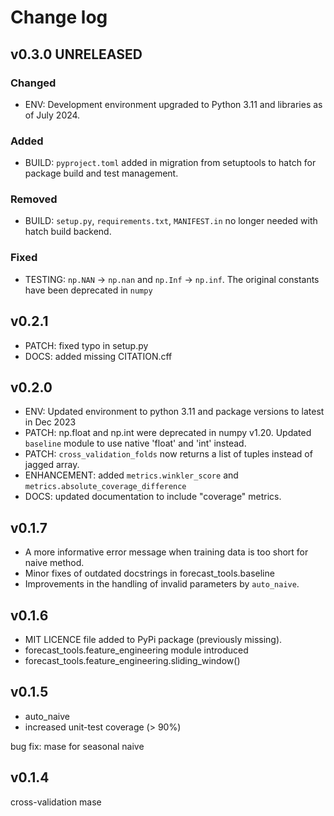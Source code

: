 # Change log

## v0.3.0 UNRELEASED

### Changed

* ENV: Development environment upgraded to Python 3.11 and libraries as of July 2024.

### Added

* BUILD: `pyproject.toml` added in migration from setuptools to hatch for package build and test management.

### Removed

* BUILD: `setup.py`, `requirements.txt`, `MANIFEST.in` no longer needed with hatch build backend.


### Fixed

* TESTING: `np.NAN` -> `np.nan` and `np.Inf` -> `np.inf`. The original constants have been deprecated in `numpy`

## v0.2.1
* PATCH: fixed typo in setup.py
* DOCS: added missing CITATION.cff

## v0.2.0
* ENV: Updated environment to python 3.11 and package versions to latest in Dec 2023
* PATCH: np.float and np.int were deprecated in numpy v1.20.  Updated `baseline` module to use native 'float' and 'int' instead.
* PATCH: `cross_validation_folds` now returns a list of tuples instead of jagged array.
* ENHANCEMENT: added `metrics.winkler_score` and `metrics.absolute_coverage_difference` 
* DOCS: updated documentation to include "coverage" metrics.

## v0.1.7
* A more informative error message when training data is too short for naive method.
* Minor fixes of outdated docstrings in forecast_tools.baseline
* Improvements in the handling of invalid parameters by `auto_naive`.

## v0.1.6
* MIT LICENCE file added to PyPi package (previously missing).
* forecast_tools.feature_engineering module introduced
* forecast_tools.feature_engineering.sliding_window()

## v0.1.5

* auto_naive
* increased unit-test coverage (> 90%)

bug fix: mase for seasonal naive

## v0.1.4

cross-validation
mase





